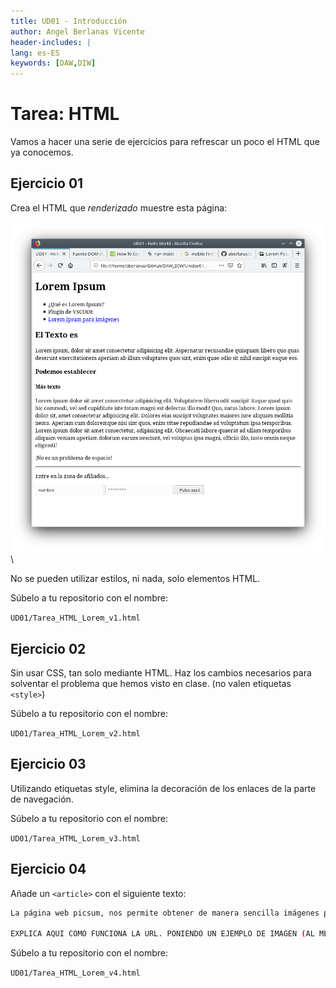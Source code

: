 ```yaml
---
title: UD01 - Introducción
author: Angel Berlanas Vicente
header-includes: |
lang: es-ES
keywords: [DAW,DIW]
---
```


# Tarea: HTML

Vamos a hacer una serie de ejercicios para refrescar un poco el HTML que ya conocemos.

## Ejercicio 01

Crea el HTML que *renderizado* muestre esta página:

![HTML](rsrc/tarea_html_lorem_01.png)
\

No se pueden utilizar estilos, ni nada, solo elementos HTML.

Súbelo a tu repositorio con el nombre:

`UD01/Tarea_HTML_Lorem_v1.html`


## Ejercicio 02

Sin usar CSS, tan solo mediante HTML. Haz los cambios necesarios para solventar el problema que hemos visto en clase. (no valen etiquetas `<style>`)

Súbelo a tu repositorio con el nombre:

`UD01/Tarea_HTML_Lorem_v2.html`

## Ejercicio 03

Utilizando etiquetas style, elimina la decoración de los enlaces de la parte de navegación.

Súbelo a tu repositorio con el nombre:

`UD01/Tarea_HTML_Lorem_v3.html`

## Ejercicio 04

Añade un `<article>` con el siguiente texto:

```bash
La página web picsum, nos permite obtener de manera sencilla imágenes para nuestras maquetas y diseños de forma dinámica y profesional.

EXPLICA AQUI COMO FUNCIONA LA URL. PONIENDO UN EJEMPLO DE IMAGEN (AL MENOS).

```

Súbelo a tu repositorio con el nombre:

`UD01/Tarea_HTML_Lorem_v4.html`